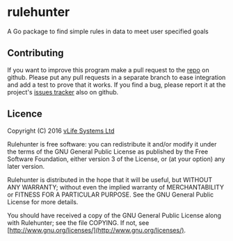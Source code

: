 rulehunter
==========
A Go package to find simple rules in data to meet user specified goals

Contributing
------------
If you want to improve this program make a pull request to the [repo](https://github.com/LawrenceWoodman/rulehunter) on github.  Please put any pull requests in a separate branch to ease integration and add a test to prove that it works.  If you find a bug, please report it at the project's [issues tracker](https://github.com/LawrenceWoodman/rulehunter/issues) also on github.


Licence
-------
Copyright (C) 2016 [vLife Systems Ltd](http://vlifesystems.com)

Rulehunter is free software: you can redistribute it and/or modify
it under the terms of the GNU General Public License as published by
the Free Software Foundation, either version 3 of the License, or
(at your option) any later version.

Rulehunter is distributed in the hope that it will be useful,
but WITHOUT ANY WARRANTY; without even the implied warranty of
MERCHANTABILITY or FITNESS FOR A PARTICULAR PURPOSE.  See the
GNU General Public License for more details.

You should have received a copy of the GNU General Public License
along with Rulehunter; see the file COPYING.  If not, see
[http://www.gnu.org/licenses/](http://www.gnu.org/licenses/).

